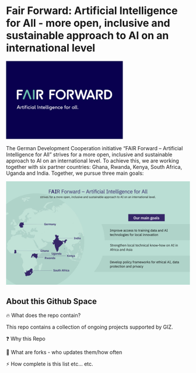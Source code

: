 # Fair Forward: Artificial Intelligence for All - more open, inclusive and sustainable approach to AI on an international level

<img src="https://github.com/Fair-Forward/.github/blob/main/images/fair_forward_logo.jpeg" width="320"/>

The German Development Cooperation initiative “FAIR Forward – Artificial Intelligence for All” strives for a more open, inclusive and sustainable approach to AI on an international level. To achieve this, we are working together with six partner countries: Ghana, Rwanda, Kenya, South Africa, Uganda and India. Together, we pursue three main goals:

<img src="https://github.com/Fair-Forward/.github/blob/main/images/FF_intro.jpeg" width="520"/>

## About this Github Space
:fire: What does the repo contain?

This repo contains a collection of ongoing projects supported by GIZ.

:question: Why this Repo

:fork_and_knife: What are forks - who updates them/how often

:zap: How complete is this list etc... etc.
